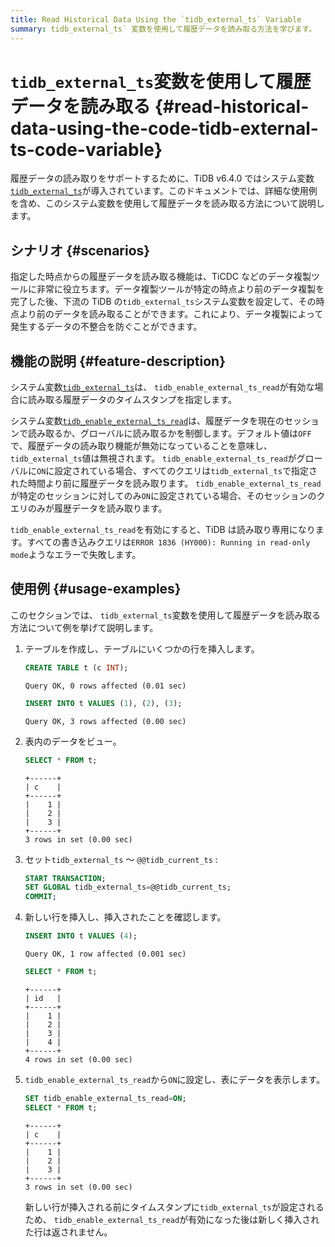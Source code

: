 ```yaml
---
title: Read Historical Data Using the `tidb_external_ts` Variable
summary: tidb_external_ts` 変数を使用して履歴データを読み取る方法を学びます。
---
```


# <code>tidb_external_ts</code>変数を使用して履歴データを読み取る {#read-historical-data-using-the-code-tidb-external-ts-code-variable}

履歴データの読み取りをサポートするために、TiDB v6.4.0 ではシステム変数[`tidb_external_ts`](/system-variables.md#tidb_external_ts-new-in-v640)が導入されています。このドキュメントでは、詳細な使用例を含め、このシステム変数を使用して履歴データを読み取る方法について説明します。

## シナリオ {#scenarios}

指定した時点からの履歴データを読み取る機能は、TiCDC などのデータ複製ツールに非常に役立ちます。データ複製ツールが特定の時点より前のデータ複製を完了した後、下流の TiDB の`tidb_external_ts`システム変数を設定して、その時点より前のデータを読み取ることができます。これにより、データ複製によって発生するデータの不整合を防ぐことができます。

## 機能の説明 {#feature-description}

システム変数[`tidb_external_ts`](/system-variables.md#tidb_external_ts-new-in-v640)は、 `tidb_enable_external_ts_read`が有効な場合に読み取る履歴データのタイムスタンプを指定します。

システム変数[`tidb_enable_external_ts_read`](/system-variables.md#tidb_enable_external_ts_read-new-in-v640)は、履歴データを現在のセッションで読み取るか、グローバルに読み取るかを制御します。デフォルト値は`OFF`で、履歴データの読み取り機能が無効になっていることを意味し、 `tidb_external_ts`値は無視されます。 `tidb_enable_external_ts_read`がグローバルに`ON`に設定されている場合、すべてのクエリは`tidb_external_ts`で指定された時間より前に履歴データを読み取ります。 `tidb_enable_external_ts_read`が特定のセッションに対してのみ`ON`に設定されている場合、そのセッションのクエリのみが履歴データを読み取ります。

`tidb_enable_external_ts_read`を有効にすると、TiDB は読み取り専用になります。すべての書き込みクエリは`ERROR 1836 (HY000): Running in read-only mode`ようなエラーで失敗します。

## 使用例 {#usage-examples}

このセクションでは、 `tidb_external_ts`変数を使用して履歴データを読み取る方法について例を挙げて説明します。

1.  テーブルを作成し、テーブルにいくつかの行を挿入します。

    ```sql
    CREATE TABLE t (c INT);
    ```

        Query OK, 0 rows affected (0.01 sec)

    ```sql
    INSERT INTO t VALUES (1), (2), (3);
    ```

        Query OK, 3 rows affected (0.00 sec)

2.  表内のデータをビュー。

    ```sql
    SELECT * FROM t;
    ```

        +------+
        | c    |
        +------+
        |    1 |
        |    2 |
        |    3 |
        +------+
        3 rows in set (0.00 sec)

3.  セット`tidb_external_ts` ～ `@@tidb_current_ts` :

    ```sql
    START TRANSACTION;
    SET GLOBAL tidb_external_ts=@@tidb_current_ts;
    COMMIT;
    ```

4.  新しい行を挿入し、挿入されたことを確認します。

    ```sql
    INSERT INTO t VALUES (4);
    ```

        Query OK, 1 row affected (0.001 sec)

    ```sql
    SELECT * FROM t;
    ```

        +------+
        | id   |
        +------+
        |    1 |
        |    2 |
        |    3 |
        |    4 |
        +------+
        4 rows in set (0.00 sec)

5.  `tidb_enable_external_ts_read`から`ON`に設定し、表にデータを表示します。

    ```sql
    SET tidb_enable_external_ts_read=ON;
    SELECT * FROM t;
    ```

        +------+
        | c    |
        +------+
        |    1 |
        |    2 |
        |    3 |
        +------+
        3 rows in set (0.00 sec)

    新しい行が挿入される前にタイムスタンプに`tidb_external_ts`が設定されるため、 `tidb_enable_external_ts_read`が有効になった後は新しく挿入された行は返されません。
